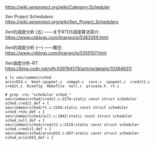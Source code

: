 
https://wiki.xenproject.org/wiki/Category:Scheduler

Xen Project Schedulers: https://wiki.xenproject.org/wiki/Xen_Project_Schedulers

Xen的调度分析 (五) ——关于RTDS调度算法简介: https://www.cnblogs.com/linanwx/p/5383269.html

Xen的调度分析 (一) ——概览: https://www.cnblogs.com/linanwx/p/5355107.html

Xen调度分析-RT: https://blog.csdn.net/ytfy339784578/article/details/103946311

```shell
$ ls xen/common/sched
arinc653.c  boot-cpupool.c  compat.c  core.c  cpupool.c  credit2.c  credit.c  Kconfig  Makefile  null.c  private.h  rt.c

# grep -rni "scheduler sched_"
xen/common/sched/credit.c:2274:static const struct scheduler sched_credit_def = {
xen/common/sched/rt.c:1556:static const struct scheduler sched_rtds_def = {
xen/common/sched/null.c:1042:static const struct scheduler sched_null_def = {
xen/common/sched/credit2.c:4218:static const struct scheduler sched_credit2_def = {
xen/common/sched/arinc653.c:697:static const struct scheduler sched_arinc653_def = {
```

